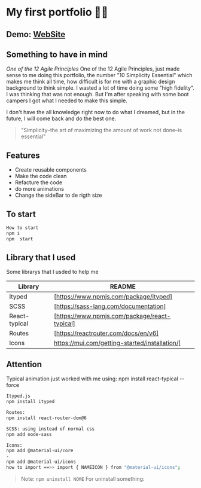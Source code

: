 # My first portfolio 💪🏻

## Demo: [WebSite](https://cintia-siqueira-portfolio.netlify.app/)

## Something to have in mind

_One of the 12 Agile Principles_
One of the 12 Agile Principles, just made sense to me doing this portfolio, the number "10 Simplicity Essential" which makes me think all time, how difficult is for me with a graphic design background to think simple. I wasted a lot of time doing some "high fidelity". I was thinking that was not enough. But I'm after speaking with some boot campers I got what I needed to make this simple.

I don't have the all knowledge right now to do what I dreamed, but in the future, I will come back and do the best one.

> "Simplicity–the art of maximizing the amount of work not done–is essential"

## Features

- Create reusable components
- Make the code clean
- Refacture the code
- do more animations
- Change the sideBar to de rigth size

## To start

```sh
How to start
npm i
npm  start
```

## Library that I used

Some librarys that I usded to help me

| Library       | README                                         |
| ------------- | ---------------------------------------------- |
| Ityped        | [https://www.npmjs.com/package/ityped]         |
| SCSS          | [https://sass-lang.com/documentation]          |
| React-typical | [https://www.npmjs.com/package/react-typical]  |
| Routes        | [https://reactrouter.com/docs/en/v6]           |
| Icons         | https://mui.com/getting-started/installation/] |

## Attention

Typical animation just worked with me using:
npm install react-typical --force

```sh
Ityped.js
npm install ityped
```

```sh
Routes:
npm install react-router-dom@6
```

```sh
SCSS: using instead of normal css
npm add node-sass
```

```sh
Icons:
npm add @material-ui/core
-
npm add @material-ui/icons
how to import ==>> import { NAMEICON } from "@material-ui/icons";
```

> Note: `npm uninstall NOME` For uninstall something:
